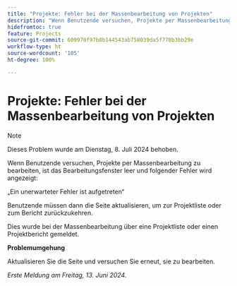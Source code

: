 ```yaml
---
title: "Projekte: Fehler bei der Massenbearbeitung von Projekten"
description: "Wenn Benutzende versuchen, Projekte per Massenbearbeitung zu bearbeiten, ist das Bearbeitungsfenster leer und eine Fehlermeldung wird angezeigt."
hidefromtoc: true
feature: Projects
source-git-commit: 609970f97b8b144543ab758039da5f778b3bb29e
workflow-type: ht
source-wordcount: '105'
ht-degree: 100%

---
```



# Projekte: Fehler bei der Massenbearbeitung von Projekten

>[!NOTE]
>
>Dieses Problem wurde am Dienstag, 8. Juli 2024 behoben.

Wenn Benutzende versuchen, Projekte per Massenbearbeitung zu bearbeiten, ist das Bearbeitungsfenster leer und folgender Fehler wird angezeigt:

„Ein unerwarteter Fehler ist aufgetreten“

Benutzende müssen dann die Seite aktualisieren, um zur Projektliste oder zum Bericht zurückzukehren.

Dies wurde bei der Massenbearbeitung über eine Projektliste oder einen Projektbericht gemeldet.

**Problemumgehung**

Aktualisieren Sie die Seite und versuchen Sie erneut, sie zu bearbeiten.

_Erste Meldung am Freitag, 13. Juni 2024._
